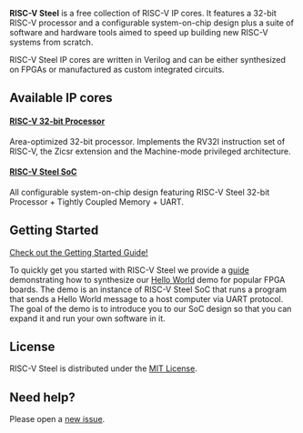 **RISC-V Steel** is a free collection of RISC-V IP cores. It features a 32-bit RISC-V processor and a configurable system-on-chip design plus a suite of software and hardware tools aimed to speed up building new RISC-V systems from scratch.

RISC-V Steel IP cores are written in Verilog and can be either synthesized on FPGAs or manufactured as custom integrated circuits.

## Available IP cores

#### [RISC-V 32-bit Processor](hardware/rvsteel-core.v)
Area-optimized 32-bit processor. Implements the RV32I instruction set of RISC-V, the Zicsr extension and the Machine-mode privileged architecture.

#### [RISC-V Steel SoC](hardware/rvsteel-soc.v)
All configurable system-on-chip design featuring RISC-V Steel 32-bit Processor + Tightly Coupled Memory + UART.

## Getting Started

[Check out the Getting Started Guide!](https://riscv-steel.github.io/riscv-steel/getting-started/)

To quickly get you started with RISC-V Steel we provide a [guide](https://riscv-steel.github.io/riscv-steel/getting-started/) demonstrating how to synthesize our [Hello World](https://github.com/riscv-steel/riscv-steel/tree/main/hello-world) demo for popular FPGA boards. The demo is an instance of RISC-V Steel SoC that runs a program that sends a Hello World message to a host computer via UART protocol. The goal of the demo is to introduce you to our SoC design so that you can expand it and run your own software in it.

## License

RISC-V Steel is distributed under the [MIT License](LICENSE.md).

## Need help?

Please open a [new issue](https://github.com/riscv-steel/riscv-steel/issues).
